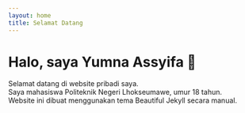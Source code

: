 ```yaml
---
layout: home
title: Selamat Datang
---
```


# Halo, saya Yumna Assyifa 👋

Selamat datang di website pribadi saya.  
Saya mahasiswa Politeknik Negeri Lhokseumawe, umur 18 tahun.  
Website ini dibuat menggunakan tema Beautiful Jekyll secara manual.
